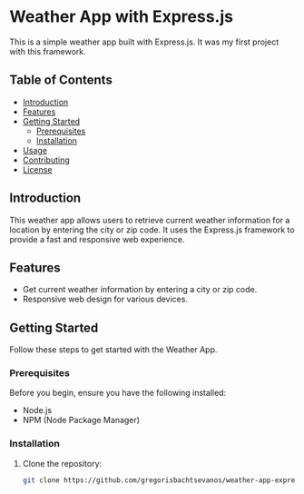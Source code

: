 # Weather App with Express.js

This is a simple weather app built with Express.js. It was my first project with this framework.

## Table of Contents

- [Introduction](#introduction)
- [Features](#features)
- [Getting Started](#getting-started)
  - [Prerequisites](#prerequisites)
  - [Installation](#installation)
- [Usage](#usage)
- [Contributing](#contributing)
- [License](#license)

## Introduction

This weather app allows users to retrieve current weather information for a location by entering the city or zip code. It uses the Express.js framework to provide a fast and responsive web experience.

## Features

- Get current weather information by entering a city or zip code.
- Responsive web design for various devices.

## Getting Started

Follow these steps to get started with the Weather App.

### Prerequisites

Before you begin, ensure you have the following installed:

- Node.js
- NPM (Node Package Manager)

### Installation

1. Clone the repository:

   ```bash
   git clone https://github.com/gregorisbachtsevanos/weather-app-express.js.git
